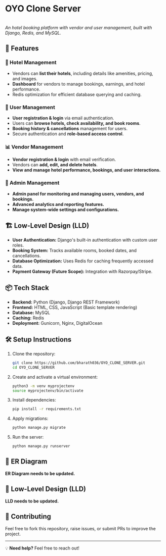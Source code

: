 # OYO Clone Server

\
*An hotel booking platform with vendor and user management, built with Django, Redis, and MySQL.*

## 🚀 Features

### 🏨 Hotel Management

- Vendors can **list their hotels**, including details like amenities, pricing, and images.
- **Dashboard** for vendors to manage bookings, earnings, and hotel performance.
- Redis optimization for efficient database querying and caching.

### 👤 User Management

- **User registration & login** via email authentication.
- Users can **browse hotels, check availability, and book rooms**.
- **Booking history & cancellations** management for users.
- Secure authentication and **role-based access control**.

### 📊 Vendor Management

- **Vendor registration & login** with email verification.
- Vendors can **add, edit, and delete hotels**.
- **View and manage hotel performance, bookings, and user interactions.**

### 🔧 Admin Management

- **Admin panel for monitoring and managing users, vendors, and bookings.**
- **Advanced analytics and reporting features.**
- **Manage system-wide settings and configurations.**

## 🏗️ Low-Level Design (LLD)

- **User Authentication:** Django's built-in authentication with custom user roles.
- **Booking System:** Tracks available rooms, booked dates, and cancellations.
- **Database Optimization:** Uses Redis for caching frequently accessed data.
- **Payment Gateway (Future Scope):** Integration with Razorpay/Stripe.

## 📦 Tech Stack

- **Backend:** Python (Django, Django REST Framework)
- **Frontend:** HTML, CSS, JavaScript (Basic template rendering)
- **Database:** MySQL
- **Caching:** Redis
- **Deployment:** Gunicorn, Nginx, DigitalOcean

## 🛠️ Setup Instructions

1. Clone the repository:
   ```sh
   git clone https://github.com/bharath036/OYO_CLONE_SERVER.git
   cd OYO_CLONE_SERVER
   ```
2. Create and activate a virtual environment:
   ```sh
   python3 -m venv myprojectenv
   source myprojectenv/bin/activate
   ```
3. Install dependencies:
   ```sh
   pip install -r requirements.txt
   ```
4. Apply migrations:
   ```sh
   python manage.py migrate
   ```
5. Run the server:
   ```sh
   python manage.py runserver
   ```

## 📌 ER Diagram



**ER Diagram needs to be updated.**

## 📌 Low-Level Design (LLD)

**LLD needs to be updated.**

## 📌 Contributing

Feel free to fork this repository, raise issues, or submit PRs to improve the project.


---

💡 **Need help?** Feel free to reach out!

